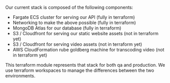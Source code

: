 Our current stack is composed of the following components:

- Fargate ECS cluster for serving our API (fully in terraform)
- Networking to make the above possible (fully in terraform)
- MongoDB Atlas for our database (fully in terraform)
- S3 / Cloudfront for serving our static website assets (not in terraform yet)
- S3 / Cloudfront for serving video assets (not in terraform yet)
- AWS CloudFormation rube goldberg machine for transcoding video (not in terraform yet)

This terraform module represents that stack for both qa and production. We use 
terraform workspaces to manage the differences between the two environments.
